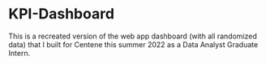 # KPI-Dashboard
This is a recreated version of the web app dashboard (with all randomized data) that I built for Centene this summer 2022 as a Data Analyst Graduate Intern.
